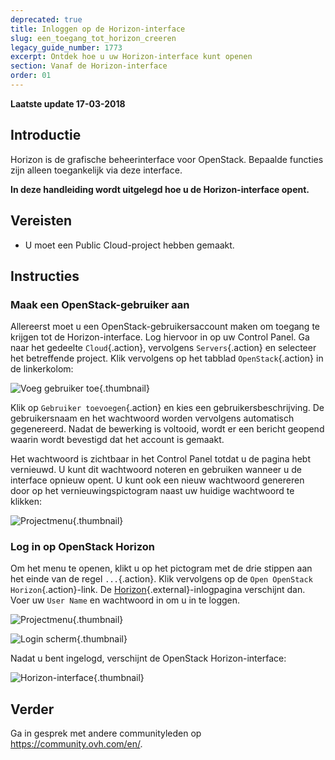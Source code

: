 ```yaml
---
deprecated: true
title: Inloggen op de Horizon-interface
slug: een_toegang_tot_horizon_creeren
legacy_guide_number: 1773
excerpt: Ontdek hoe u uw Horizon-interface kunt openen
section: Vanaf de Horizon-interface
order: 01
---
```


**Laatste update 17-03-2018**

## Introductie

Horizon is de grafische beheerinterface voor OpenStack. Bepaalde functies zijn alleen toegankelijk via deze interface.

**In deze handleiding wordt uitgelegd hoe u de Horizon-interface opent.**


## Vereisten

- U moet een Public Cloud-project hebben gemaakt.


## Instructies

### Maak een OpenStack-gebruiker aan

Allereerst moet u een OpenStack-gebruikersaccount maken om toegang te krijgen tot de Horizon-interface. Log hiervoor in op uw Control Panel. Ga naar het gedeelte `Cloud`{.action}, vervolgens `Servers`{.action} en selecteer het betreffende project. Klik vervolgens op het tabblad `OpenStack`{.action} in de linkerkolom:

![Voeg gebruiker toe](images/1_H_add_user.png){.thumbnail}

Klik op `Gebruiker toevoegen`{.action} en kies een gebruikersbeschrijving. De gebruikersnaam en het wachtwoord worden vervolgens automatisch gegenereerd. Nadat de bewerking is voltooid, wordt er een bericht geopend waarin wordt bevestigd dat het account is gemaakt.

Het wachtwoord is zichtbaar in het Control Panel totdat u de pagina hebt vernieuwd. U kunt dit wachtwoord noteren en gebruiken wanneer u de interface opnieuw opent. U kunt ook een nieuw wachtwoord genereren door op het vernieuwingspictogram naast uw huidige wachtwoord te klikken:

![ Projectmenu ](images/2_H_password_refresh.png){.thumbnail}

### Log in op OpenStack Horizon

Om het menu te openen, klikt u op het pictogram met de drie stippen aan het einde van de regel `...`{.action}. Klik vervolgens op de `Open OpenStack Horizon`{.action}-link. De [Horizon](https://horizon.cloud.ovh.net/auth/login/){.external}-inlogpagina verschijnt dan. Voer uw `User Name` en wachtwoord in om u in te loggen.

![ Projectmenu ](images/3_H_open_menu.png){.thumbnail}

![Login scherm](images/4_H_login_window.png){.thumbnail}

Nadat u bent ingelogd, verschijnt de OpenStack Horizon-interface:

![Horizon-interface](images/5_H_view.png){.thumbnail}


## Verder

Ga in gesprek met andere communityleden op <https://community.ovh.com/en/>.
